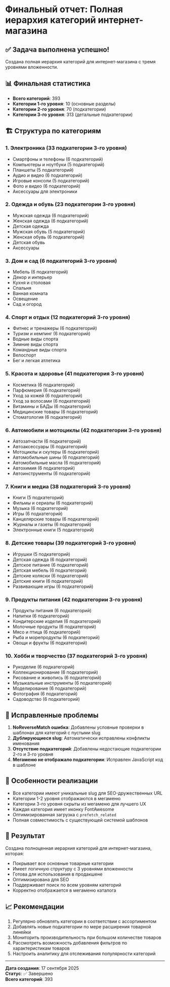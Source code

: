 # Финальный отчет: Полная иерархия категорий интернет-магазина

## ✅ Задача выполнена успешно!

Создана полная иерархия категорий для интернет-магазина с тремя уровнями вложенности.

## 📊 Финальная статистика

- **Всего категорий**: 393
- **Категории 1-го уровня**: 10 (основные разделы)
- **Категории 2-го уровня**: 70 (подкатегории)
- **Категории 3-го уровня**: 313 (детальные подкатегории)

## 🏗️ Структура по категориям

### 1. Электроника (33 подкатегории 3-го уровня)
- Смартфоны и телефоны (6 подкатегорий)
- Компьютеры и ноутбуки (5 подкатегорий)
- Планшеты (5 подкатегорий)
- Аудио и видео (6 подкатегорий)
- Игровые консоли (5 подкатегорий)
- Фото и видео (6 подкатегорий)
- Аксессуары для электроники

### 2. Одежда и обувь (23 подкатегории 3-го уровня)
- Мужская одежда (6 подкатегорий)
- Женская одежда (6 подкатегорий)
- Детская одежда
- Мужская обувь (5 подкатегорий)
- Женская обувь (6 подкатегорий)
- Детская обувь
- Аксессуары

### 3. Дом и сад (6 подкатегорий 3-го уровня)
- Мебель (6 подкатегорий)
- Декор и интерьер
- Кухня и столовая
- Спальня
- Ванная комната
- Освещение
- Сад и огород

### 4. Спорт и отдых (12 подкатегорий 3-го уровня)
- Фитнес и тренажеры (6 подкатегорий)
- Туризм и кемпинг (6 подкатегорий)
- Водные виды спорта
- Зимние виды спорта
- Командные виды спорта
- Велоспорт
- Бег и легкая атлетика

### 5. Красота и здоровье (41 подкатегория 3-го уровня)
- Косметика (6 подкатегорий)
- Парфюмерия (6 подкатегорий)
- Уход за кожей (6 подкатегорий)
- Уход за волосами (6 подкатегорий)
- Витамины и БАДы (6 подкатегорий)
- Медицинские товары (6 подкатегорий)
- Стоматология (6 подкатегорий)

### 6. Автомобили и мотоциклы (42 подкатегории 3-го уровня)
- Автозапчасти (6 подкатегорий)
- Автоаксессуары (6 подкатегорий)
- Мотоциклы и скутеры (6 подкатегорий)
- Автомобильные шины (6 подкатегорий)
- Автомобильные масла (6 подкатегорий)
- Автохимия (6 подкатегорий)
- Автоинструменты (6 подкатегорий)

### 7. Книги и медиа (38 подкатегорий 3-го уровня)
- Книги (5 подкатегорий)
- Фильмы и сериалы (6 подкатегорий)
- Музыка (6 подкатегорий)
- Игры (6 подкатегорий)
- Канцелярские товары (6 подкатегорий)
- Журналы и газеты (6 подкатегорий)
- Электронные книги (5 подкатегорий)

### 8. Детские товары (39 подкатегорий 3-го уровня)
- Игрушки (5 подкатегорий)
- Детская одежда (6 подкатегорий)
- Детское питание (6 подкатегорий)
- Детская мебель (6 подкатегорий)
- Детские коляски (6 подкатегорий)
- Детские книги (6 подкатегорий)
- Развивающие игры (6 подкатегорий)

### 9. Продукты питания (42 подкатегории 3-го уровня)
- Продукты питания (6 подкатегорий)
- Напитки (6 подкатегорий)
- Кондитерские изделия (6 подкатегорий)
- Молочные продукты (6 подкатегорий)
- Мясо и птица (6 подкатегорий)
- Рыба и морепродукты (6 подкатегорий)
- Овощи и фрукты (6 подкатегорий)

### 10. Хобби и творчество (37 подкатегорий 3-го уровня)
- Рукоделие (6 подкатегорий)
- Коллекционирование (6 подкатегорий)
- Рисование и живопись (6 подкатегорий)
- Музыкальные инструменты (6 подкатегорий)
- Моделирование (6 подкатегорий)
- Фотография (6 подкатегорий)
- Садоводство (6 подкатегорий)

## 🔧 Исправленные проблемы

1. **NoReverseMatch ошибка**: Добавлены условные проверки в шаблонах для категорий с пустыми slug
2. **Дублирующиеся slug**: Автоматически исправлены конфликты именования
3. **Отсутствие подкатегорий**: Добавлены недостающие подкатегории 2-го и 3-го уровня
4. **Мегаменю не отображало подкатегории**: Исправлен JavaScript код в шаблоне

## 🎯 Особенности реализации

- Все категории имеют уникальные slug для SEO-дружественных URL
- Категории 1-2 уровня отображаются в мегаменю
- Категории 3-го уровня скрыты из мегаменю для лучшего UX
- Каждая категория имеет иконку FontAwesome
- Оптимизированная загрузка с `prefetch_related`
- Полная совместимость с существующей системой шаблонов

## 🚀 Результат

Создана полноценная иерархия категорий для интернет-магазина, которая:
- Покрывает все основные товарные категории
- Имеет логичную структуру с 3 уровнями вложенности
- Готова для использования в продакшене
- Оптимизирована для SEO
- Поддерживает поиск по всем уровням категорий
- Корректно отображается в мегаменю каталога

## 📈 Рекомендации

1. Регулярно обновлять категории в соответствии с ассортиментом
2. Добавлять новые подкатегории по мере расширения товарной линейки
3. Мониторить производительность при большом количестве товаров
4. Рассмотреть возможность добавления фильтров по характеристикам товаров
5. Настроить аналитику для отслеживания популярности категорий

---
**Дата создания**: 17 сентября 2025  
**Статус**: ✅ Завершено  
**Всего категорий**: 393



